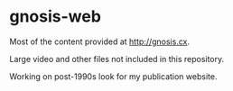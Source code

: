 # gnosis-web

Most of the content provided at http://gnosis.cx.  

Large video and other files not included in this repository.

Working on post-1990s look for my publication website.
